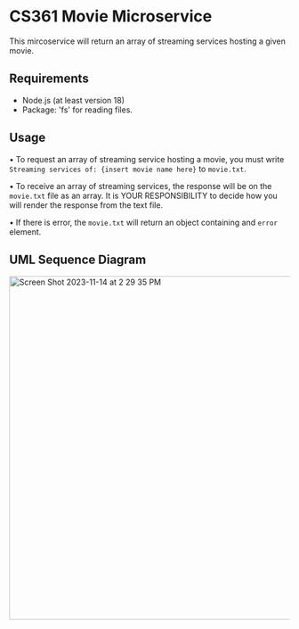# CS361 Movie Microservice

This mircoservice will return an array of streaming services hosting a given movie. 

## Requirements
- Node.js (at least version 18)
- Package: 'fs' for reading files. 

## Usage
• To request an array of streaming service hosting a movie, you must write
`Streaming services of: {insert movie name here}`
to `movie.txt`.

• To receive an array of streaming services, the response will be on the `movie.txt`
file as an array. It is YOUR RESPONSIBILITY to decide how you will render the response
from the text file. 

• If there is error, the `movie.txt` will return an object containing and `error` element. 

## UML Sequence Diagram
<img width="616" alt="Screen Shot 2023-11-14 at 2 29 35 PM" src="https://github.com/alyssacabading/CS361-MicroserviceProject/assets/104327270/532c8451-7e5d-4e26-b33d-a84c715f41c7">
